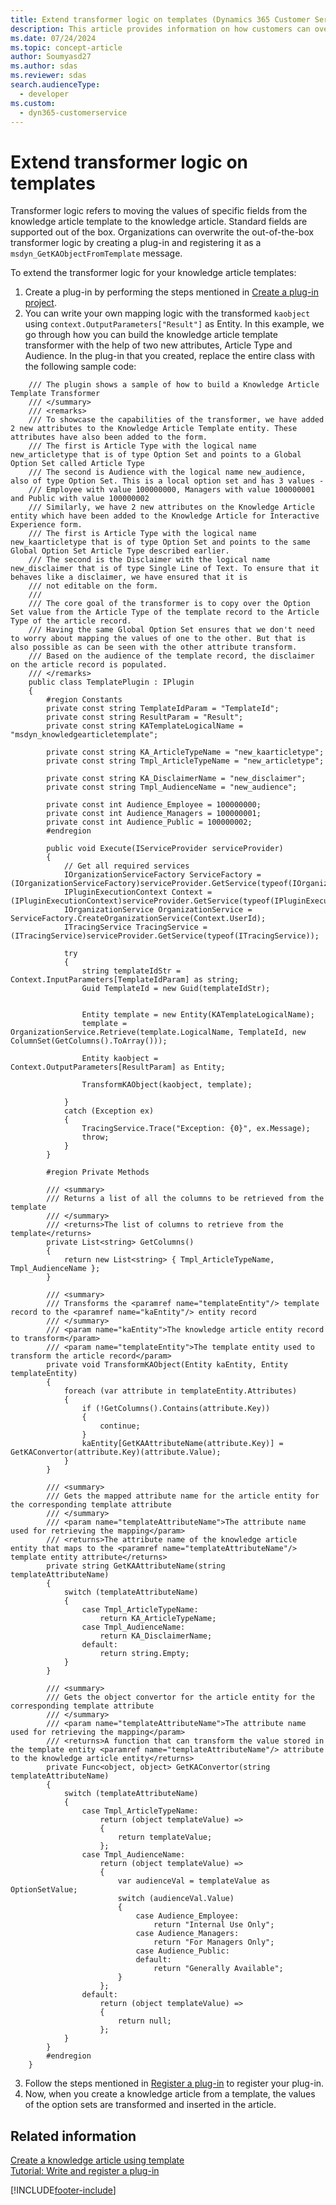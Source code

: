 ```yaml
---
title: Extend transformer logic on templates (Dynamics 365 Customer Service) | MicrosoftDocs
description: This article provides information on how customers can overwrite transformer logic in Dynamics 365 Customer Service.
ms.date: 07/24/2024
ms.topic: concept-article
author: Soumyasd27
ms.author: sdas
ms.reviewer: sdas
search.audienceType: 
  - developer
ms.custom: 
  - dyn365-customerservice
---
```

# Extend transformer logic on templates

Transformer logic refers to moving the values of specific fields from the knowledge article template to the knowledge article. Standard fields are supported out of the box. Organizations can overwrite the out-of-the-box transformer logic by creating a plug-in and registering it as a `msdyn_GetKAObjectFromTemplate` message.

To extend the transformer logic for your knowledge article templates:

1. Create a plug-in by performing the steps mentioned in [Create a plug-in project](/powerapps/developer/common-data-service/tutorial-write-plug-in#BKMK_create).
2. You can write your own mapping logic with the transformed `kaobject` using `context.OutputParameters["Result"]` as Entity. In this example, we go through how you can build the knowledge article template transformer with the help of two new attributes, Article Type and Audience. In the plug-in that you created, replace the entire class with the following sample code:

```/// <summary>
	/// The plugin shows a sample of how to build a Knowledge Article Template Transformer
	/// </summary>
	/// <remarks>
	/// To showcase the capabilities of the transformer, we have added 2 new attributes to the Knowledge Article Template entity. These attributes have also been added to the form.
	/// The first is Article Type with the logical name new_articletype that is of type Option Set and points to a Global Option Set called Article Type
	/// The second is Audience with the logical name new_audience, also of type Option Set. This is a local option set and has 3 values - 
	/// Employee with value 100000000, Managers with value 100000001 and Public with value 100000002
	/// Similarly, we have 2 new attributes on the Knowledge Article entity which have been added to the Knowledge Article for Interactive Experience form.
	/// The first is Article Type with the logical name new_kaarticletype that is of type Option Set and points to the same Global Option Set Article Type described earlier.
	/// The second is the Disclaimer with the logical name new_disclaimer that is of type Single Line of Text. To ensure that it behaves like a disclaimer, we have ensured that it is
	/// not editable on the form.
	/// 
	/// The core goal of the transformer is to copy over the Option Set value from the Article Type of the template record to the Article Type of the article record.
	/// Having the same Global Option Set ensures that we don't need to worry about mapping the values of one to the other. But that is also possible as can be seen with the other attribute transform.
	/// Based on the audience of the template record, the disclaimer on the article record is populated.
	/// </remarks>
	public class TemplatePlugin : IPlugin
	{
		#region Constants
		private const string TemplateIdParam = "TemplateId";
		private const string ResultParam = "Result";
		private const string KATemplateLogicalName = "msdyn_knowledgearticletemplate";

		private const string KA_ArticleTypeName = "new_kaarticletype";
		private const string Tmpl_ArticleTypeName = "new_articletype";

		private const string KA_DisclaimerName = "new_disclaimer";
		private const string Tmpl_AudienceName = "new_audience";

		private const int Audience_Employee = 100000000;
		private const int Audience_Managers = 100000001;
		private const int Audience_Public = 100000002;
		#endregion

		public void Execute(IServiceProvider serviceProvider)
		{
			// Get all required services
			IOrganizationServiceFactory ServiceFactory = (IOrganizationServiceFactory)serviceProvider.GetService(typeof(IOrganizationServiceFactory));
			IPluginExecutionContext Context = (IPluginExecutionContext)serviceProvider.GetService(typeof(IPluginExecutionContext));
			IOrganizationService OrganizationService = ServiceFactory.CreateOrganizationService(Context.UserId);
			ITracingService TracingService = (ITracingService)serviceProvider.GetService(typeof(ITracingService));

			try
			{
				string templateIdStr = Context.InputParameters[TemplateIdParam] as string;
				Guid TemplateId = new Guid(templateIdStr);

				
				Entity template = new Entity(KATemplateLogicalName);
				template = OrganizationService.Retrieve(template.LogicalName, TemplateId, new ColumnSet(GetColumns().ToArray()));
				
				Entity kaobject = Context.OutputParameters[ResultParam] as Entity;

				TransformKAObject(kaobject, template);

			}
			catch (Exception ex)
			{
				TracingService.Trace("Exception: {0}", ex.Message);
				throw;
			}
		}

		#region Private Methods

		/// <summary>
		/// Returns a list of all the columns to be retrieved from the template
		/// </summary>
		/// <returns>The list of columns to retrieve from the template</returns>
		private List<string> GetColumns()
		{
			return new List<string> { Tmpl_ArticleTypeName, Tmpl_AudienceName };
		}

		/// <summary>
		/// Transforms the <paramref name="templateEntity"/> template record to the <paramref name="kaEntity"/> entity record
		/// </summary>
		/// <param name="kaEntity">The knowledge article entity record to transform</param>
		/// <param name="templateEntity">The template entity used to transform the article record</param>
		private void TransformKAObject(Entity kaEntity, Entity templateEntity)
		{
			foreach (var attribute in templateEntity.Attributes)
			{
				if (!GetColumns().Contains(attribute.Key))
				{
					continue;
				}
				kaEntity[GetKAAttributeName(attribute.Key)] = GetKAConvertor(attribute.Key)(attribute.Value);
			}
		}

		/// <summary>
		/// Gets the mapped attribute name for the article entity for the corresponding template attribute
		/// </summary>
		/// <param name="templateAttributeName">The attribute name used for retrieving the mapping</param>
		/// <returns>The attribute name of the knowledge article entity that maps to the <paramref name="templateAttributeName"/> template entity attribute</returns>
		private string GetKAAttributeName(string templateAttributeName)
		{
			switch (templateAttributeName)
			{
				case Tmpl_ArticleTypeName:
					return KA_ArticleTypeName;
				case Tmpl_AudienceName:
					return KA_DisclaimerName;
				default:
					return string.Empty;
			}
		}

		/// <summary>
		/// Gets the object convertor for the article entity for the corresponding template attribute
		/// </summary>
		/// <param name="templateAttributeName">The attribute name used for retrieving the mapping</param>
		/// <returns>A function that can transform the value stored in the template entity <paramref name="templateAttributeName"/> attribute to the knowledge article entity</returns>
		private Func<object, object> GetKAConvertor(string templateAttributeName)
		{
			switch (templateAttributeName)
			{
				case Tmpl_ArticleTypeName:
					return (object templateValue) =>
					{
						return templateValue;
					};
				case Tmpl_AudienceName:
					return (object templateValue) =>
					{
						var audienceVal = templateValue as OptionSetValue;
						switch (audienceVal.Value)
						{
							case Audience_Employee:
								return "Internal Use Only";
							case Audience_Managers:
								return "For Managers Only";
							case Audience_Public:
							default:
								return "Generally Available";
						}
					};
				default:
					return (object templateValue) =>
					{
						return null;
					};
			}
		}
		#endregion
	}
```
3. Follow the steps mentioned in [Register a plug-in](/powerapps/developer/common-data-service/tutorial-write-plug-in#BKMK_register) to register your plug-in.
4. Now, when you create a knowledge article from a template, the values of the option sets are transformed and inserted in the article.

## Related information

[Create a knowledge article using template](create-knowledge-article-using-template.md)<br />
[Tutorial: Write and register a plug-in](/powerapps/developer/common-data-service/tutorial-write-plug-in)


[!INCLUDE[footer-include](../../includes/footer-banner.md)]

